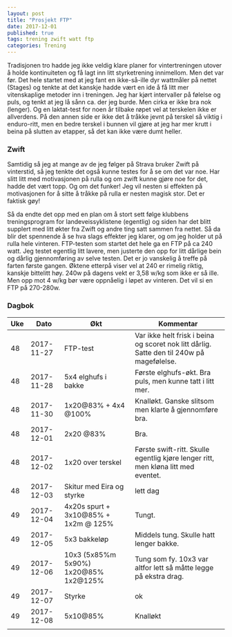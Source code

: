```yaml
---
layout: post
title: "Prosjekt FTP"
date: 2017-12-01
published: true
tags: trening zwift watt ftp
categories: Trening
---
```


Tradisjonen tro hadde jeg ikke veldig klare planer for vintertreningen utover å holde kontinuiteten  og få lagt inn litt styrketrening innimellom. Men det var før. Det hele startet med at jeg fant en ikke-så-ille dyr wattmåler på nettet (Stages) og tenkte at det kanskje hadde vært en ide å få litt mer vitenskaplige metoder inn i treningen. Jeg har kjørt intervaller på følelse og puls, og tenkt at jeg lå sånn ca. der jeg burde. Men cirka er ikke bra nok (lenger). Og en laktat-test for noen år tilbake røpet vel at terskelen ikke er allverdens. På den annen side er ikke det å tråkke jevnt på terskel så viktig i enduro-ritt, men en bedre terskel i bunnen vil gjøre at jeg har mer krutt i beina på slutten av etapper, så det kan ikke være dumt heller. 

### Zwift

Samtidig så jeg at mange av de jeg følger på Strava bruker Zwift på vinterstid, så jeg tenkte det også kunne testes for å se om det var noe. Har slitt litt med motivasjonen på rulla og om zwift kunne gjøre noe for det, hadde det vært topp. Og om det funker! Jeg vil nesten si effekten på motivasjonen for å sitte å tråkke på rulla er nesten magisk stor. Det er faktisk gøy!

Så da endte det opp med en plan om å stort sett følge klubbens treningsprogram for landeveissyklistene (egentlig) og siden har det blitt supplert med litt økter fra Zwift og andre ting satt sammen fra nettet. Så da blir det spennende å se hva slags effekter jeg klarer, og om jeg holder ut på rulla hele vinteren. FTP-testen som startet det hele ga en FTP på ca 240 watt. Jeg testet egentlig litt lavere, men justerte den opp for litt dårlige bein og dårlig gjennomføring av selve testen. Det er jo vanskelig å treffe på farten første gangen. Øktene etterpå viser vel at 240 er rimelig riktig, kanskje bittelitt høy. 240w på dagens vekt er 3,58 w/kg som ikke er så ille. Men opp mot 4 w/kg bør være oppnåelig i løpet av vinteren. Det vil si en FTP på 270-280w.  

### Dagbok

| Uke  | Dato | Økt | Kommentar |
|---|---|---|---|
|48 | 2017-11-27 | FTP-test | Var ikke helt frisk i beina og scoret nok litt dårlig. Satte den til 240w på magefølelse.  |
|48 | 2017-11-28 | 5x4 elghufs i bakke | Første elghufs-økt. Bra puls, men kunne tatt i litt mer. |
|48 | 2017-11-30 | 1x20@83% + 4x4 @100% | Knalløkt. Ganske slitsom men klarte å gjennomføre bra. |
|48| 2017-12-01 | 2x20 @83% | Bra. |
|48| 2017-12-02 | 1x20 over terskel | Første swift-ritt. Skulle egentlig kjøre lenger ritt, men kløna litt med eventet. |
|48| 2017-12-03 | Skitur med Eira og styrke | lett dag |
|49 | 2017-12-04 | 4x20s spurt + 3x10@85% + 1x2m @ 125%| Tungt.  |
|49 | 2017-12-05 | 5x3 bakkeløp | Middels tung. Skulle hatt lenger bakke.  |
|49| 2017-12-06 | 10x3 (5x85%m 5x90%) 1x20@85% 1x2@125%                                     | Tung som fy. 10x3 var altfor lett så måtte legge på ekstra drag.  |
|49| 2017-12-07 | Styrke | ok |
|49  | 2017-12-08 | 5x10@85% | Knalløkt |
| | | |
